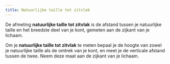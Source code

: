 ```yaml
---
title: Natuurlijke taille tot zitvlak
---
```


De afmeting **natuurlijke taille tot zitvlak** is de afstand tussen je natuurlijke taille en het breedste deel van je kont, gemeten aan de zijkant van je lichaam.

Om je **natuurlijke taille tot zitvlak** te meten bepaal je de hoogte van zowel je natuurlijke taille als de omtrek van je kont, en meet je de verticale afstand tussen de twee. Neem deze maat aan de zijkant van je lichaam.